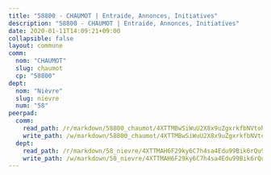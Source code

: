 ```yaml
---
title: "58800 - CHAUMOT | Entraide, Annonces, Initiatives"
description: "58800 - CHAUMOT | Entraide, Annonces, Initiatives"
date: 2020-01-11T14:09:21+09:00
collapsible: false
layout: commune
comm:
  nom: "CHAUMOT"
  slug: chaumot
  cp: "58800"
dept:
  nom: "Nièvre"
  slug: nievre
  num: "58"
peerpad:
  comm:
    read_path: /r/markdown/58800_chaumot/4XTTMBwSiWuU2X8x9uZgxrkfbNVtohdUHditfDqahtZ3ppvke
    write_path: /w/markdown/58800_chaumot/4XTTMBwSiWuU2X8x9uZgxrkfbNVtohdUHditfDqahtZ3ppvke-K3TgUZBxSZBSwJ9b4qJMcLT5fVM8w4J3zVY7ezo6hCskfaefhwf9YQVmR4gEXNAS6n8JqamzvEnHnc3kcCZ6T4vYjfgnHsFeekJekAHdpSyxdAd7e1BFRqzp9fxErkZu7ay3UUEA
  dept:
    read_path: /r/markdown/58_nievre/4XTTMAH6F29ky6C7h4sa4Edu99Bik6rQu9XbiuBD1DvLw22pb
    write_path: /w/markdown/58_nievre/4XTTMAH6F29ky6C7h4sa4Edu99Bik6rQu9XbiuBD1DvLw22pb-K3TgUtHs3LnA4VP5N1eQxK9UkiWFz8M5ZP7N97wnUEM9Wfw65apM3LnvEX8HhP2Sd27LDh5t4GgmkbGDUaCqpnkD9BJGbaMbkS8idf1DYkYaRo6rACHXiR4PjahH89PiAFqFL3Lf
---
```



